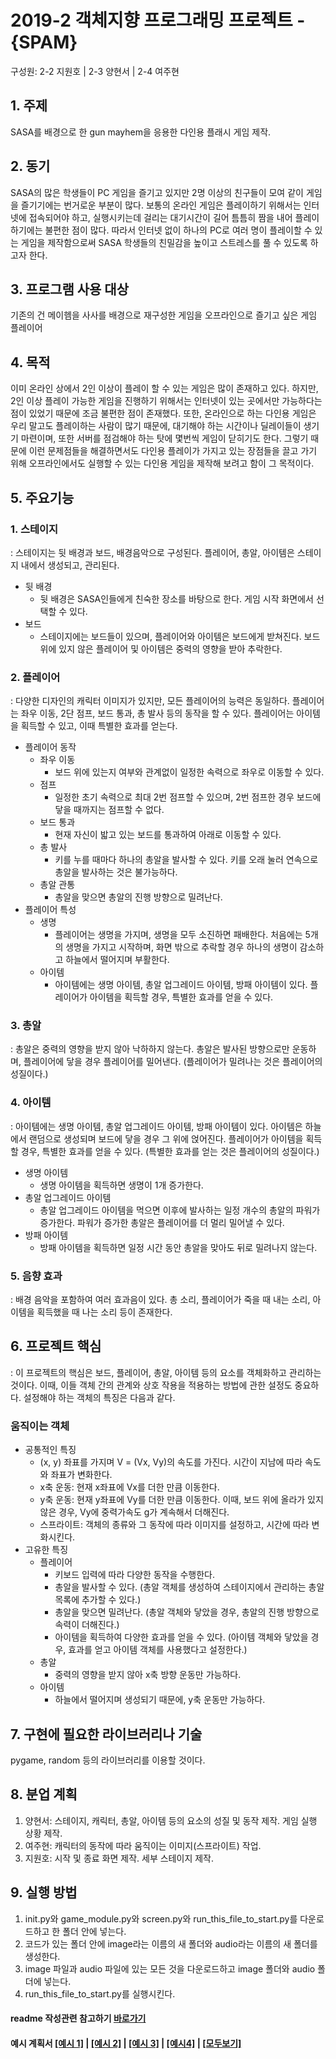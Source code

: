 # 2019-2 객체지향 프로그래밍 프로젝트 - **{SPAM}**
구성원: 2-2 지원호 | 2-3 양현서 | 2-4 여주현

## 1. 주제
 SASA를 배경으로 한 gun mayhem을 응용한 다인용 플래시 게임 제작.

## 2. 동기
SASA의 많은 학생들이 PC 게임을 즐기고 있지만 2명 이상의 친구들이 모여 같이 게임을 즐기기에는 번거로운 부분이 많다. 보통의 온라인 게임은 플레이하기 위해서는 인터넷에 접속되어야 하고, 실행시키는데 걸리는 대기시간이 길어 틈틈히 짬을 내어 플레이하기에는 불편한 점이 많다. 따라서 인터넷 없이 하나의 PC로 여러 명이 플레이할 수 있는 게임을 제작함으로써 SASA 학생들의 친밀감을 높이고 스트레스를 풀 수 있도록 하고자 한다.

## 3. 프로그램 사용 대상
기존의 건 메이헴을 사사를 배경으로 재구성한 게임을 오프라인으로 즐기고 싶은 게임 플레이어

## 4. 목적
 이미 온라인 상에서 2인 이상이 플레이 할 수 있는 게임은 많이 존재하고 있다. 하지만, 2인 이상 플레이 가능한 게임을 진행하기 위해서는 인터넷이 있는 곳에서만 가능하다는 점이 있었기 때문에 조금 불편한 점이 존재했다. 또한, 온라인으로 하는 다인용 게임은 우리 말고도 플레이하는 사람이 많기 때문에, 대기해야 하는 시간이나 딜레이들이 생기기 마련이며, 또한 서버를 점검해야 하는 탓에 몇번씩 게임이 닫히기도 한다. 그렇기 때문에 이런 문제점들을 해결하면서도 다인용 플레이가 가지고 있는 장점들을 끌고 가기 위해 오프라인에서도 실행할 수 있는 다인용 게임을 제작해 보려고 함이 그 목적이다. 

## 5. 주요기능
### 1. 스테이지
   : 스테이지는 뒷 배경과 보드, 배경음악으로 구성된다. 플레이어, 총알, 아이템은 스테이지 내에서 생성되고, 관리된다.
 + 뒷 배경
   - 뒷 배경은 SASA인들에게 친숙한 장소를 바탕으로 한다. 게임 시작 화면에서 선택할 수 있다.
 + 보드
   - 스테이지에는 보드들이 있으며, 플레이어와 아이템은 보드에게 받쳐진다. 보드 위에 있지 않은 플레이어 및 아이템은 중력의 영향을 받아 추락한다.

### 2. 플레이어
   : 다양한 디자인의 캐릭터 이미지가 있지만, 모든 플레이어의 능력은 동일하다. 플레이어는 좌우 이동, 2단 점프, 보드 통과, 총 발사 등의 동작을 할 수 있다. 플레이어는 아이템을 획득할 수 있고, 이때 특별한 효과를 얻는다.
 + 플레이어 동작
   + 좌우 이동
     - 보드 위에 있는지 여부와 관계없이 일정한 속력으로 좌우로 이동할 수 있다.
   + 점프
     - 일정한 초기 속력으로 최대 2번 점프할 수 있으며, 2번 점프한 경우 보드에 닿을 때까지는 점프할 수 없다.
   + 보드 통과
     - 현재 자신이 밟고 있는 보드를 통과하여 아래로 이동할 수 있다.
   + 총 발사
     - 키를 누를 때마다 하나의 총알을 발사할 수 있다. 키를 오래 눌러 연속으로 총알을 발사하는 것은 불가능하다.
   + 총알 관통
     - 총알을 맞으면 총알의 진행 방향으로 밀려난다.
 + 플레이어 특성
   + 생명
     - 플레이어는 생명을 가지며, 생명을 모두 소진하면 패배한다. 처음에는 5개의 생명을 가지고 시작하며, 화면 밖으로 추락할 경우 하나의 생명이 감소하고 하늘에서 떨어지며 부활한다.
   + 아이템
     - 아이템에는 생명 아이템, 총알 업그레이드 아이템, 방패 아이템이 있다. 플레이어가 아이템을 획득할 경우, 특별한 효과를 얻을 수 있다.

### 3. 총알
   : 총알은 중력의 영향을 받지 않아 낙하하지 않는다. 총알은 발사된 방향으로만 운동하며, 플레이어에 닿을 경우 플레이어를 밀어낸다. (플레이어가 밀려나는 것은 플레이어의 성질이다.)

### 4. 아이템
   : 아이템에는 생명 아이템, 총알 업그레이드 아이템, 방패 아이템이 있다. 아이템은 하늘에서 랜덤으로 생성되며 보드에 닿을 경우 그 위에 얹어진다. 플레이어가 아이템을 획득할 경우, 특별한 효과를 얻을 수 있다. (특별한 효과를 얻는 것은 플레이어의 성질이다.)
   + 생명 아이템
     + 생명 아이템을 획득하면 생명이 1개 증가한다.
   + 총알 업그레이드 아이템
     + 총알 업그레이드 아이템을 먹으면 이후에 발사하는 일정 개수의 총알의 파워가 증가한다. 파워가 증가한 총알은 플레이어를 더 멀리 밀어낼 수 있다.
   + 방패 아이템
     + 방패 아이템을 획득하면 일정 시간 동안 총알을 맞아도 뒤로 밀려나지 않는다.

### 5. 음향 효과
   : 배경 음악을 포함하여 여러 효과음이 있다. 총 소리, 플레이어가 죽을 때 내는 소리, 아이템을 획득했을 때 나는 소리 등이 존재한다.

## 6. 프로젝트 핵심
   : 이 프로젝트의 핵심은 보드, 플레이어, 총알, 아이템 등의 요소를 객체화하고 관리하는 것이다. 이때, 이들 객체 간의 관계와 상호 작용을 적용하는 방법에 관한 설정도 중요하다. 설정해야 하는 객체의 특징은 다음과 같다.
   ### 움직이는 객체
   + 공통적인 특징
     + (x, y) 좌표를 가지며 V = (Vx, Vy)의 속도를 가진다. 시간이 지남에 따라 속도와 좌표가 변화한다.
     + x축 운동: 현재 x좌표에 Vx를 더한 만큼 이동한다.
     + y축 운동: 현재 y좌표에 Vy를 더한 만큼 이동한다. 이때, 보드 위에 올라가 있지 않은 경우, Vy에 중력가속도 g가 계속해서 더해진다.
     + 스프라이트: 객체의 종류와 그 동작에 따라 이미지를 설정하고, 시간에 따라 변화시킨다.
   + 고유한 특징
     + 플레이어
       - 키보드 입력에 따라 다양한 동작을 수행한다.
       - 총알을 발사할 수 있다. (총알 객체를 생성하여 스테이지에서 관리하는 총알 목록에 추가할 수 있다.)
       - 총알을 맞으면 밀려난다. (총알 객체와 닿았을 경우, 총알의 진행 방향으로 속력이 더해진다.)
       - 아이템을 획득하여 다양한 효과를 얻을 수 있다. (아이템 객체와 닿았을 경우, 효과를 얻고 아이템 객체를 사용했다고 설정한다.)
     + 총알
       - 중력의 영향을 받지 않아 x축 방향 운동만 가능하다.
     + 아이템
       - 하늘에서 떨어지며 생성되기 때문에, y축 운동만 가능하다.

## 7. 구현에 필요한 라이브러리나 기술
pygame, random 등의 라이브러리를 이용할 것이다.


## 8. **분업 계획**
1. 양현서: 스테이지, 캐릭터, 총알, 아이템 등의 요소의 성질 및 동작 제작. 게임 실행 상황 제작.
2. 여주현: 캐릭터의 동작에 따라 움직이는 이미지(스프라이트) 작업. 
3. 지원호: 시작 및 종료 화면 제작. 세부 스테이지 제작.


## 9. 실행 방법
1. init.py와 game_module.py와 screen.py와 run_this_file_to_start.py를 다운로드하고 한 폴더 안에 넣는다.
2. 코드가 있는 폴더 안에 image라는 이름의 새 폴더와 audio라는 이름의 새 폴더를 생성한다.
3. image 파일과 audio 파일에 있는 모든 것을 다운로드하고 image 폴더와 audio 폴더에 넣는다.
4. run_this_file_to_start.py를 실행시킨다.


#### readme 작성관련 참고하기 [바로가기](https://heropy.blog/2017/09/30/markdown/)

#### 예시 계획서 [[예시 1]](https://docs.google.com/document/d/1hcuGhTtmiTUxuBtr3O6ffrSMahKNhEj33woE02V-84U/edit?usp=sharing) | [[예시 2]](https://docs.google.com/document/d/1FmxTZvmrroOW4uZ34Xfyyk9ejrQNx6gtsB6k7zOvHYE/edit?usp=sharing) | [[예시 3]](https://github.com/goldmango328/2018-OOP-Python-Light) | [[예시4]](https://github.com/ssy05468/2018-OOP-Python-lightbulb) | [[모두보기]](https://github.com/kadragon/oop_project_ex/network/members)
